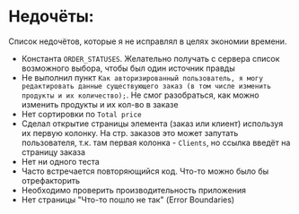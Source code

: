 # Недочёты:

Список недочётов, которые я не исправлял в целях экономии времени.

- Константа `ORDER_STATUSES`. Желательно получать с сервера список возможного выбора, чтобы был один источник правды
- Не выполнил пункт `Как авторизированный пользователь, я могу редактировать данные существующего заказ (в том числе изменить продукты и их количество);`. Не смог разобраться, как можно изменить продукты и их кол-во в заказе
- Нет сортировки по `Total price`
- Сделал открытие страницы элемента (заказ или клиент) используя их первую колонку. На стр. заказов это может запутать пользователя, т.к. там первая колонка - `Clients`, но ссылка введёт на страницу заказа
- Нет ни одного теста
- Часто встречается повторяющийся код. Что-то можно было бы отрефакторить
- Необходимо проверить производительность приложения
- Нет страницы "Что-то пошло не так" (Error Boundaries)

